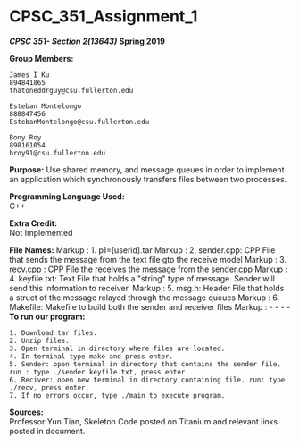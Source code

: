 # CPSC_351_Assignment_1

**_CPSC 351- Section 2(13643)_**
**Spring 2019**


**Group Members:**

	James I Ku
	894841865
	thatoneddrguy@csu.fullerton.edu
    
	Esteban Montelongo
	888847456
	EstebanMontelongo@csu.fullerton.edu
	
	Bony Roy
	898161054
	broy91@csu.fullerton.edu
      
**Purpose:**
Use shared memory, and message queues in order to implement an application which synchronously transfers files between two processes.


**Programming Language Used:**	
	C++

**Extra Credit:**	
	Not Implemented
		 
 
**File Names:**	
   Markup : 1. p1=[userid].tar
   Markup : 2. sender.cpp: CPP File that sends the message from the text file gto the receive model
   Markup : 3. recv.cpp : CPP File the receives the message from the sender.cpp
   Markup : 4. keyfile.txt: Text File that holds a "string" type of message. Sender will send this information to receiver.
   Markup : 5. msg.h: Header File that holds a struct of the message relayed through the message queues
   Markup : 6. Makefile: Makefile to build both the sender and receiver files
Markup :  - - - -
**To run our program:**	
    
    1. Download tar files.
    2. Unzip files.
    3. Open terminal in directory where files are located.
    4. In terminal type make and press enter.
    5. Sender: open termimal in directory that contains the sender file. run : type ./sender keyfile.txt, press enter.
    6. Reciver: open new terminal in directory containing file. run: type ./recv, press enter.
    7. If no errors occur, type ./main to execute program.



**Sources:** 	
	Professor Yun Tian, Skeleton Code posted on Titanium and relevant links posted in document.
